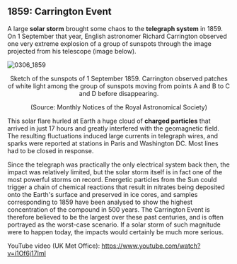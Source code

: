 ## 1859: Carrington Event

A large **solar storm** brought some chaos to the **telegraph system** in 1859. On 1 September that year, English astronomer Richard Carrington observed one very extreme explosion of a group of sunspots through the image projected from his telescope (image below).

![0306_1859](./static/0306_1859.png)

<p align="center">Sketch of the sunspots of 1 September 1859. Carrington observed patches of white light among the group of sunspots moving from points A and B to C and D before disappearing.</p>
<p align="center">(Source: Monthly Notices of the Royal Astronomical Society)</p>

This solar flare hurled at Earth a huge cloud of **charged particles** that arrived in just 17 hours and greatly interfered with the geomagnetic field. The resulting fluctuations induced large currents in telegraph wires, and sparks were reported at stations in Paris and Washington DC. Most lines had to be closed in response.

Since the telegraph was practically the only electrical system back then, the impact was relatively limited, but the solar storm itself is in fact one of the most powerful storms on record. Energetic particles from the Sun could trigger a chain of chemical reactions that result in nitrates being deposited onto the Earth's surface and preserved in ice cores, and samples corresponding to 1859 have been analysed to show the highest concentration of the compound in 500 years. The Carrington Event is therefore believed to be the largest over these past centuries, and is often portrayed as the worst-case scenario. If a solar storm of such magnitude were to happen today, the impacts would certainly be much more serious.

YouTube video (UK Met Office):
https://www.youtube.com/watch?v=i1Of6j17ImI
